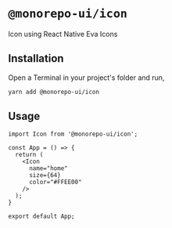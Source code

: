 # `@monorepo-ui/icon`

Icon using React Native Eva Icons

## Installation

Open a Terminal in your project's folder and run,

```bash
yarn add @monorepo-ui/icon
```

## Usage

```typescriptreact
import Icon from '@monorepo-ui/icon';

const App = () => {
  return (
    <Icon
      name="home"
      size={64}
      color="#FFEE00"
    />
  );
}

export default App;
```

